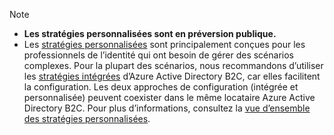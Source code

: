 >[!NOTE]
> * **Les stratégies personnalisées sont en préversion publique.**
> * Les [stratégies personnalisées](..\articles\active-directory-b2c\active-directory-b2c-overview-custom.md#custom-policies) sont principalement conçues pour les professionnels de l’identité qui ont besoin de gérer des scénarios complexes. Pour la plupart des scénarios, nous recommandons d’utiliser les [stratégies intégrées](..\articles\active-directory-b2c\active-directory-b2c-overview-custom.md) d’Azure Active Directory B2C, car elles facilitent la configuration. Les deux approches de configuration (intégrée et personnalisée) peuvent coexister dans le même locataire Azure Active Directory B2C. Pour plus d’informations, consultez la [vue d’ensemble des stratégies personnalisées](..\articles\active-directory-b2c\active-directory-b2c-overview-custom.md).

